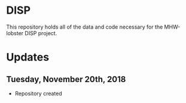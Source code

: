 # DISP
This repository holds all of the data and code necessary for the MHW-lobster DISP project.

# Updates

## Tuesday, November 20th, 2018
  * Repository created